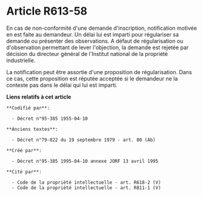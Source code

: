 # Article R613-58

En cas de non-conformité d'une demande d'inscription, notification motivée en est faite au demandeur. Un délai lui est
imparti pour régulariser sa demande ou présenter des observations. A défaut de régularisation ou d'observation permettant de
lever l'objection, la demande est rejetée par décision du directeur général de l'Institut national de la propriété
industrielle.

La notification peut être assortie d'une proposition de régularisation. Dans ce cas, cette proposition est réputée acceptée
si le demandeur ne la conteste pas dans le délai qui lui est imparti.

**Liens relatifs à cet article**

	**Codifié par**:

	  - Décret n°95-385 1955-04-10

	**Anciens textes**:

	  - Décret n°79-822 du 19 septembre 1979 - art. 80 (Ab)

	**Créé par**:

	  - Décret n°95-385 1995-04-10 annexe JORF 13 avril 1995

	**Cité par**:

	  - Code de la propriété intellectuelle - art. R618-2 (V)
	  - Code de la propriété intellectuelle - art. R811-1 (V)

